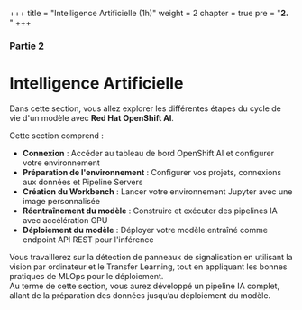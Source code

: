 +++
title = "Intelligence Artificielle (1h)"
weight = 2
chapter = true
pre = "<b>2. </b>"
+++

### Partie 2

# Intelligence Artificielle

Dans cette section, vous allez explorer les différentes étapes du cycle de vie d'un modèle avec **Red Hat OpenShift AI**.

Cette section comprend :
- **Connexion** : Accéder au tableau de bord OpenShift AI et configurer votre environnement
- **Préparation de l'environnement** : Configurer vos projets, connexions aux données et Pipeline Servers
- **Création du Workbench** : Lancer votre environnement Jupyter avec une image personnalisée
- **Réentraînement du modèle** : Construire et exécuter des pipelines IA avec accélération GPU
- **Déploiement du modèle** : Déployer votre modèle entraîné comme endpoint API REST pour l'inférence

Vous travaillerez sur la détection de panneaux de signalisation en utilisant la vision par ordinateur et le Transfer Learning, tout en appliquant les bonnes pratiques de MLOps pour le déploiement.  
Au terme de cette section, vous aurez développé un pipeline IA complet, allant de la préparation des données jusqu’au déploiement du modèle.
